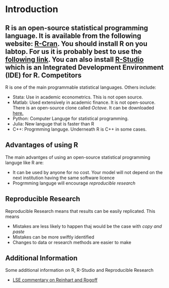 Introduction
========================================================
R is an open-source statistical programming language.  It is available from the following website: [R-Cran](http://www.r-project.org/). You should install R on you labtop.  For us it is probably best to use the [following link](http://www.stats.bris.ac.uk/R/).  You can also install [R-Studio](https://www.rstudio.com/) which is an Integrated Development Environment (IDE) for R. 
Competitors
----------------------------------------------------------
R is one of the main programmable statistical languages.  Others include:
* Stata:  Use in academic econometrics. This is not open source.
* Matlab:  Used extensively in academic finance.  It is not open-source.  There is an open-source clone called *Octave*.  It can be downloaded [here.](https://www.gnu.org/software/octave/)
* Python: Computer Languge for statistical programming.  
* Julia:  New languge that is faster than R
* C++:  Progrmming languge.  Underneath R is C++ in some cases. 

Advantages of using R
------------------------------------------------------------
The main advantges of using an open-source statistical programming languge like R are:
* It can be used by anyone for no cost.  Your model will not depend on the next institution having the same software licence
* Progrmming languge will encourage *reproducible research*

Reproducible Research
--------------------------------------------------------------
Reproducible Research means that results can be easily replicated.  This means
* Mistakes are less likely to happen thaj would be the case with *copy and paste*
* Mistakes can be more swiftly identified
* Changes to data or research methods are easier to make

Additional Information
---------------------------------------------------------
Some additional information on R, R-Studio and Reproducible Research 
* [LSE commentary on Reinhart and Rogoff](http://blogs.lse.ac.uk/impactofsocialsciences/2013/10/23/open-data-in-economics-the-basis-of-reproducible-research/)
